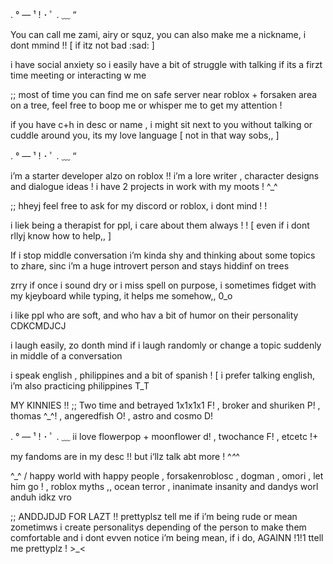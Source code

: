 . °  —  ¹ ! ･ ﾟ . ﹏ “  

You can call me zami, airy or squz, you can also make me a nickname, i dont mmind !! [ if itz not bad :sad: ]

i have social anxiety so i easily have a bit of struggle with talking if its a firzt time meeting or interacting w me

;; most of time you can find me on safe server near roblox + forsaken area on a tree, feel free to boop me or whisper me to get my attention !

if you have c+h in desc or name , i might sit next to you without talking or cuddle around you, its my love language [ not in that way sobs,, ]

. °  —  ¹ ! ･ ﾟ . ﹏ “  

i’m a starter developer alzo on roblox !! i’m a lore writer , character designs and dialogue ideas ! i have 2 projects in work with my moots  !  ^_^


;; hheyj feel free to ask for my discord or roblox, i dont mind ! !

i liek being a therapist for ppl, i care about them always ! ! [ even if i dont rllyj know how to help,, ] 

If i stop middle conversation  i’m kinda shy and thinking about some topics to zhare, sinc i’m a huge introvert person and stays hiddinf on trees

zrry if once i sound dry or i miss spell on purpose, i sometimes fidget with my kjeyboard while typing, it helps me somehow,, 0_o

i like ppl who are soft, and who hav a bit of humor on their personality CDKCMDJCJ

i laugh easily, zo donth mind if i laugh randomly or change a topic suddenly in middle of a conversation

i speak english , philippines and a bit of spanish ! [ i prefer talking english, i’m also practicing philippines T_T

MY KINNIES !! ;; Two time and betrayed 1x1x1x1 F! , broker and shuriken P! , thomas ^_^! , angeredfish O! , astro and cosmo D! 

. °  —  ¹ ! ･ ﾟ . ﹏ ii love flowerpop + moonflower d! , twochance F! , etcetc !+

my fandoms are in my desc !! but i‘llz talk abt more ! ^_^_^

^_^ / happy world with happy people , forsakenroblosc , dogman , omori , let him go ! , roblox myths ,, ocean terror , inanimate insanity and dandys worl anduh idkz vro

;; ANDDJDJD FOR LAZT !! prettyplsz tell me if i’m being rude or mean zometimws  i create personalitys depending of the person to make them comfortable and i dont evven notice i’m being mean, if i do, AGAINN !1!1 ttell me prettyplz !  >_<
